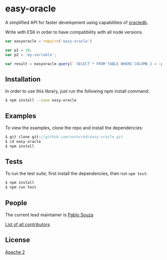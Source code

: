 # easy-oracle

A simplified API for faster development using capabilities of [oracledb](https://www.npmjs.com/package/oracledb).

Write with ES6 in order to have compatibility with all node versions.

```js
var easyoracle = require('easy-oracle')

var p1 = 10;
var p2 = 'my-variable';

var result = easyoracle.query(` SELECT * FROM TABLE WHERE COLUMN_1 = :p1 AND COLUMN_2 = :p2 `, [p1, p2]);
```

## Installation

In order to use this library, just run the following npm install command:

```bash
$ npm install --save easy-oracle
```

## Examples

To view the examples, clone the repo and install the dependencies:

```js
$ git clone git://github.com/sorocred/easy-oracle.git
$ cd easy-oracle
$ npm install
```

## Tests

To run the test suite, first install the dependencies, then run `npm test`:

```bash
$ npm install
$ npm run test
```

## People

The current lead maintainer is [Pablo Souza](https://github.com/rectius)

[List of all contributors](https://github.com/sorocred/easy-oracle/graphs/contributors)

## License

[Apache 2](LICENSE)
